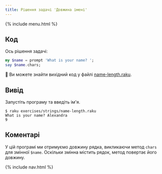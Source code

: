 ```yaml
---
title: Рішення задачі 'Довжина імені'
---
```


{% include menu.html %}

## Код

Ось рішення задачі:

```raku
my $name = prompt 'What is your name? ';
say $name.chars;
```

🦋 Ви можете знайти вихідний код у файлі [name-length.raku](https://github.com/ash/raku-course/blob/master/exercises/strings/name-length.raku).

## Вивід

Запустіть програму та введіть ім'я.

```console
$ raku exercises/strings/name-length.raku 
What is your name? Alexandra
9
```

## Коментарі

У цій програмі ми отримуємо довжину рядка, викликаючи метод `chars` для змінної `$name`. Оскільки змінна містить рядок, метод повертає його довжину.

{% include nav.html %}